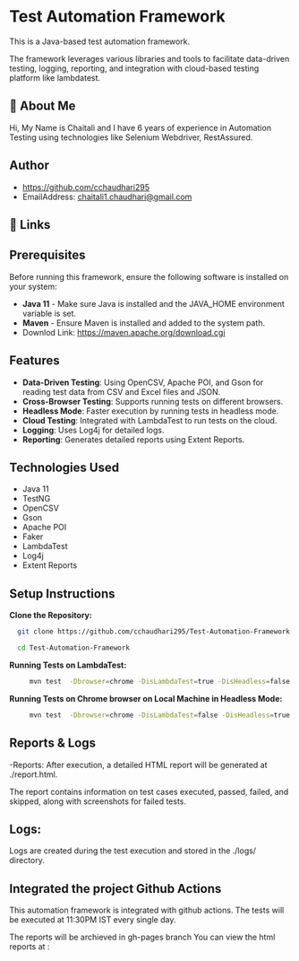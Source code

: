 # Test Automation Framework

This is a Java-based test automation framework.

The framework leverages various libraries and tools to facilitate data-driven testing, logging, reporting, and integration with cloud-based testing platform like lambdatest.



## 🚀 About Me
Hi, My Name is Chaitali and I have 6 years of experience in Automation Testing using technologies like Selenium Webdriver, RestAssured. 


## Author

- https://github.com/cchaudhari295
- EmailAddress: chaitali1.chaudhari@gmail.com




## 🔗 Links





## Prerequisites

Before running this framework, ensure the following software is installed on your system:

- **Java 11** - Make sure Java is installed and the JAVA_HOME environment variable is set.
- **Maven** - Ensure Maven is installed and added to the system path.
- Downlod Link: https://maven.apache.org/download.cgi



## Features
- **Data-Driven Testing**: Using OpenCSV, Apache POI, and Gson for reading test data from CSV and Excel files and JSON.
- **Cross-Browser Testing**: Supports running tests on different browsers.
- **Headless Mode**: Faster execution by running tests in headless mode.
- **Cloud Testing**: Integrated with LambdaTest to run tests on the cloud.
- **Logging**: Uses Log4j for detailed logs.
- **Reporting**: Generates detailed reports using Extent Reports.



## Technologies Used
- Java 11
- TestNG
- OpenCSV
- Gson
- Apache POI
- Faker
- LambdaTest
- Log4j
- Extent Reports






## Setup Instructions

**Clone the Repository:**

```bash
  git clone https://github.com/cchaudhari295/Test-Automation-Framework.git

  cd Test-Automation-Framework
```
    

**Running Tests on LambdaTest:**

```bash
     mvn test  -Dbrowser=chrome -DisLambdaTest=true -DisHeadless=false -X

```


**Running Tests on Chrome browser on Local Machine in Headless Mode:**

```bash
     mvn test  -Dbrowser=chrome -DisLambdaTest=false -DisHeadless=true -X

```

## Reports & Logs
-Reports: After execution, a detailed HTML report will be generated at ./report.html. 

The report contains information on test cases executed, passed, failed, and skipped, along with screenshots for failed tests.

## Logs: 
Logs are created during the test execution and stored in the ./logs/ directory. 

## Integrated the project Github Actions 
This automation framework is integrated with github actions.
The tests will be executed at 11:30PM IST every single day. 

The reports will be archieved in gh-pages branch
You can view the html reports at : 

